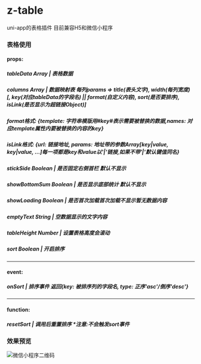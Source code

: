# z-table
uni-app的表格插件
目前兼容H5和微信小程序

### 表格使用
#### props: 
##### tableData Array | 表格数据
##### columns Array | 数据映射表 每列params => title(表头文字), width(每列宽度) [, key(对应tableData的字段名) || format(自定义内容), sort(是否要排序), isLink(是否显示为超链接Object)]
##### format格式: {template: 字符串模版用#key#表示需要被替换的数据,names: 对应template属性内要被替换的内容的key}
##### isLink格式: {url: 链接地址, params: 地址带的参数Array[key|value, key|value, ...]每一项都是key和value以'|'链接,如果不带'|'默认键值同名}
##### stickSide Boolean | 是否固定右侧首栏 默认不显示
##### showBottomSum Boolean | 是否显示底部统计 默认不显示
##### showLoading Boolean | 是否首次加载首次加载不显示暂无数据内容
##### emptyText String | 空数据显示的文字内容
##### tableHeight Number | 设置表格高度会滚动
##### sort Boolean | 开启排序
---
#### event: 
##### onSort | 排序事件 返回{key: 被排序列的字段名, type: 正序'asc'/倒序'desc'}
---
#### function: 
##### resetSort | 调用后重置排序 *注意:不会触发sort事件

### 效果预览
![微信小程序二维码](https://mp.weixin.qq.com/wxopen/qrcode?action=show&type=2&fakeid=3839115583&token=1672400506)
